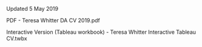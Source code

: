 Updated 5 May 2019

PDF - Teresa Whitter DA CV 2019.pdf

Interactive Version (Tableau workbook) - Teresa Whitter Interactive Tableau CV.twbx
